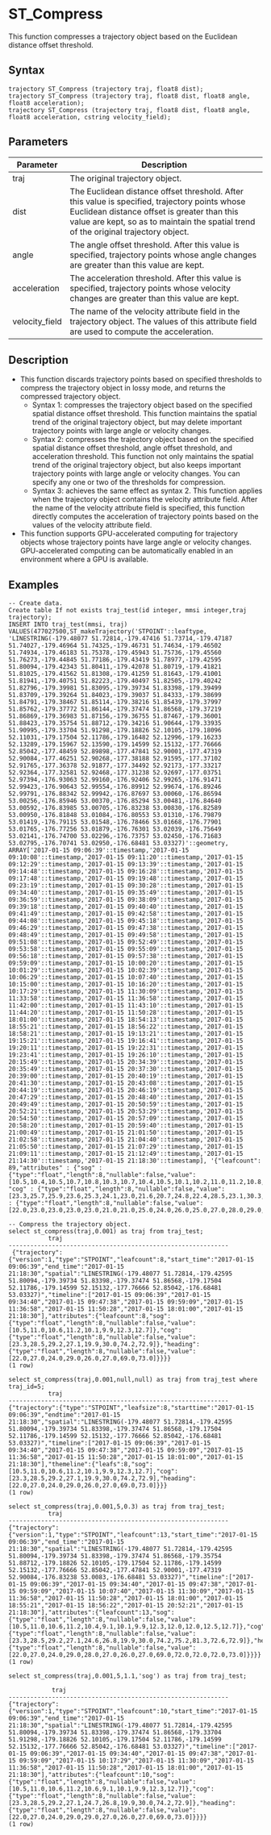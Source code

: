 # ST\_Compress

This function compresses a trajectory object based on the Euclidean distance offset threshold.

## Syntax

```
trajectory ST_Compress (trajectory traj, float8 dist);
trajectory ST_Compress (trajectory traj, float8 dist, float8 angle, float8 acceleration);
trajectory ST_Compress (trajectory traj, float8 dist, float8 angle, float8 acceleration, cstring velocity_field);
```

## Parameters

|Parameter|Description|
|---------|-----------|
|traj|The original trajectory object.|
|dist|The Euclidean distance offset threshold. After this value is specified, trajectory points whose Euclidean distance offset is greater than this value are kept, so as to maintain the spatial trend of the original trajectory object.|
|angle|The angle offset threshold. After this value is specified, trajectory points whose angle changes are greater than this value are kept.|
|acceleration|The acceleration threshold. After this value is specified, trajectory points whose velocity changes are greater than this value are kept.|
|velocity\_field|The name of the velocity attribute field in the trajectory object. The values of this attribute field are used to compute the acceleration.|

## Description

-   This function discards trajectory points based on specified thresholds to compress the trajectory object in lossy mode, and returns the compressed trajectory object.
    -   Syntax 1: compresses the trajectory object based on the specified spatial distance offset threshold. This function maintains the spatial trend of the original trajectory object, but may delete important trajectory points with large angle or velocity changes.
    -   Syntax 2: compresses the trajectory object based on the specified spatial distance offset threshold, angle offset threshold, and acceleration threshold. This function not only maintains the spatial trend of the original trajectory object, but also keeps important trajectory points with large angle or velocity changes. You can specify any one or two of the thresholds for compression.
    -   Syntax 3: achieves the same effect as syntax 2. This function applies when the trajectory object contains the velocity attribute field. After the name of the velocity attribute field is specified, this function directly computes the acceleration of trajectory points based on the values of the velocity attribute field.
-   This function supports GPU-accelerated computing for trajectory objects whose trajectory points have large angle or velocity changes. GPU-accelerated computing can be automatically enabled in an environment where a GPU is available.

## Examples

```
-- Create data.
Create table If not exists traj_test(id integer, mmsi integer,traj trajectory);
INSERT INTO traj_test(mmsi, traj) VALUES(477027500,ST_makeTrajectory('STPOINT'::leaftype, 'LINESTRING(-179.48077 51.72814,-179.47416 51.73714,-179.47187 51.74027,-179.46964 51.74325,-179.46731 51.74634,-179.46502 51.74934,-179.46183 51.75378,-179.45943 51.75736,-179.45560 51.76273,-179.44845 51.77186,-179.43419 51.78977,-179.42595 51.80094,-179.42343 51.80411,-179.42078 51.80719,-179.41821 51.81025,-179.41562 51.81308,-179.41259 51.81643,-179.41001 51.81941,-179.40751 51.82223,-179.40497 51.82505,-179.40242 51.82796,-179.39981 51.83095,-179.39734 51.83398,-179.39499 51.83709,-179.39264 51.84023,-179.39037 51.84333,-179.38699 51.84791,-179.38467 51.85114,-179.38216 51.85439,-179.37997 51.85762,-179.37772 51.86144,-179.37474 51.86568,-179.37219 51.86869,-179.36983 51.87156,-179.36755 51.87467,-179.36001 51.88423,-179.35754 51.88712,-179.34216 51.90644,-179.33935 51.90995,-179.33704 51.91298,-179.18826 52.10105,-179.18096 52.11031,-179.17504 52.11786,-179.16482 52.12996,-179.16233 52.13289,-179.15967 52.13590,-179.14599 52.15132,-177.76666 52.85042,-177.48459 52.89898,-177.47841 52.90001,-177.47319 52.90084,-177.46251 52.90268,-177.38188 52.91595,-177.37102 52.91765,-177.36378 52.91877,-177.34492 52.92173,-177.33217 52.92364,-177.32581 52.92468,-177.31238 52.92697,-177.03751 52.97394,-176.93063 52.99160,-176.92406 52.99265,-176.91471 52.99423,-176.90643 52.99554,-176.89912 52.99674,-176.89246 52.99791,-176.88342 52.99942,-176.87697 53.00060,-176.86594 53.00256,-176.85946 53.00370,-176.85294 53.00481,-176.84640 53.00592,-176.83985 53.00705,-176.83238 53.00830,-176.82589 53.00950,-176.81848 53.01084,-176.80553 53.01310,-176.79879 53.01419,-176.79115 53.01548,-176.78466 53.01668,-176.77901 53.01765,-176.77256 53.01879,-176.76301 53.02039,-176.75649 53.02141,-176.74700 53.02296,-176.73757 53.02450,-176.71683 53.02795,-176.70741 53.02950,-176.68481 53.03327)'::geometry, ARRAY['2017-01-15 09:06:39'::timestamp,'2017-01-15 09:10:08'::timestamp,'2017-01-15 09:11:20'::timestamp,'2017-01-15 09:12:29'::timestamp,'2017-01-15 09:13:39'::timestamp,'2017-01-15 09:14:48'::timestamp,'2017-01-15 09:16:28'::timestamp,'2017-01-15 09:17:48'::timestamp,'2017-01-15 09:19:48'::timestamp,'2017-01-15 09:23:19'::timestamp,'2017-01-15 09:30:28'::timestamp,'2017-01-15 09:34:40'::timestamp,'2017-01-15 09:35:49'::timestamp,'2017-01-15 09:36:59'::timestamp,'2017-01-15 09:38:09'::timestamp,'2017-01-15 09:39:18'::timestamp,'2017-01-15 09:40:40'::timestamp,'2017-01-15 09:41:49'::timestamp,'2017-01-15 09:42:58'::timestamp,'2017-01-15 09:44:08'::timestamp,'2017-01-15 09:45:18'::timestamp,'2017-01-15 09:46:29'::timestamp,'2017-01-15 09:47:38'::timestamp,'2017-01-15 09:48:49'::timestamp,'2017-01-15 09:49:58'::timestamp,'2017-01-15 09:51:08'::timestamp,'2017-01-15 09:52:49'::timestamp,'2017-01-15 09:53:58'::timestamp,'2017-01-15 09:55:09'::timestamp,'2017-01-15 09:56:18'::timestamp,'2017-01-15 09:57:38'::timestamp,'2017-01-15 09:59:09'::timestamp,'2017-01-15 10:00:20'::timestamp,'2017-01-15 10:01:29'::timestamp,'2017-01-15 10:02:39'::timestamp,'2017-01-15 10:06:29'::timestamp,'2017-01-15 10:07:40'::timestamp,'2017-01-15 10:15:00'::timestamp,'2017-01-15 10:16:20'::timestamp,'2017-01-15 10:17:29'::timestamp,'2017-01-15 11:30:09'::timestamp,'2017-01-15 11:33:58'::timestamp,'2017-01-15 11:36:58'::timestamp,'2017-01-15 11:42:00'::timestamp,'2017-01-15 11:43:10'::timestamp,'2017-01-15 11:44:20'::timestamp,'2017-01-15 11:50:28'::timestamp,'2017-01-15 18:01:00'::timestamp,'2017-01-15 18:54:13'::timestamp,'2017-01-15 18:55:21'::timestamp,'2017-01-15 18:56:22'::timestamp,'2017-01-15 18:58:21'::timestamp,'2017-01-15 19:13:21'::timestamp,'2017-01-15 19:15:21'::timestamp,'2017-01-15 19:16:41'::timestamp,'2017-01-15 19:20:11'::timestamp,'2017-01-15 19:22:31'::timestamp,'2017-01-15 19:23:41'::timestamp,'2017-01-15 19:26:10'::timestamp,'2017-01-15 20:15:49'::timestamp,'2017-01-15 20:34:39'::timestamp,'2017-01-15 20:35:49'::timestamp,'2017-01-15 20:37:30'::timestamp,'2017-01-15 20:39:00'::timestamp,'2017-01-15 20:40:19'::timestamp,'2017-01-15 20:41:30'::timestamp,'2017-01-15 20:43:08'::timestamp,'2017-01-15 20:44:19'::timestamp,'2017-01-15 20:46:19'::timestamp,'2017-01-15 20:47:29'::timestamp,'2017-01-15 20:48:40'::timestamp,'2017-01-15 20:49:49'::timestamp,'2017-01-15 20:50:59'::timestamp,'2017-01-15 20:52:21'::timestamp,'2017-01-15 20:53:29'::timestamp,'2017-01-15 20:54:50'::timestamp,'2017-01-15 20:57:09'::timestamp,'2017-01-15 20:58:20'::timestamp,'2017-01-15 20:59:40'::timestamp,'2017-01-15 21:00:49'::timestamp,'2017-01-15 21:01:50'::timestamp,'2017-01-15 21:02:58'::timestamp,'2017-01-15 21:04:40'::timestamp,'2017-01-15 21:05:50'::timestamp,'2017-01-15 21:07:29'::timestamp,'2017-01-15 21:09:11'::timestamp,'2017-01-15 21:12:49'::timestamp,'2017-01-15 21:14:30'::timestamp,'2017-01-15 21:18:30'::timestamp], '{"leafcount": 89,"attributes" : {"sog" : {"type":"float","length":8,"nullable":false,"value":[10.5,10.4,10.5,10.7,10.8,10.3,10.7,10.4,10.5,10.1,10.2,11.0,11.2,10.8,10.3,10.3,10.1,10.7,10.6,10.0,10.3,10.5,10.6,10.3,10.8,10.9,10.8,10.8,10.8,11.0,11.2,11.2,10.3,10.2,10.8,10.0,10.4,10.7,10.2,10.6,9.1,10.2,10.1,9.7,10.4,10.6,9.9,12.3,12.1,12.0,12.0,12.2,12.3,12.2,12.3,12.2,12.3,12.2,12.2,12.8,12.8,12.9,12.5,12.6,12.5,12.6,12.6,12.3,12.6,12.6,12.5,12.7,12.8,12.5,12.7,12.5,12.8,13.0,12.9,12.6,12.9,12.8,12.7,12.8,13.0,12.7,12.8,12.6,12.7]}, "cog" : {"type":"float","length":8,"nullable":false,"value":[23.3,25.7,25.9,23.6,25.3,24.1,23.0,21.6,20.7,24.8,22.4,28.5,23.1,30.3,26.2,28.1,25.1,28.7,31.4,28.2,30.4,29.4,29.2,23.0,25.1,25.1,23.5,22.7,27.1,23.3,19.2,27.1,31.0,28.8,22.0,30.1,24.6,26.2,26.7,24.7,26.8,29.5,19.9,30.1,28.8,28.7,30.0,74.2,69.1,75.2,81.3,81.3,80.1,72.6,82.4,74.2,74.9,67.7,73.4,74.2,72.2,80.5,78.6,77.3,70.9,80.1,85.4,71.9,67.0,77.5,77.5,72.2,70.5,72.6,70.8,77.8,71.2,71.2,73.8,75.4,67.1,77.5,74.3,76.9,80.1,72.8,76.0,75.4,72.9]},"heading" : {"type":"float","length":8,"nullable":false,"value":[22.0,23.0,23.0,23.0,23.0,21.0,21.0,25.0,24.0,26.0,25.0,27.0,28.0,29.0,31.0,30.0,28.0,29.0,29.0,28.0,28.0,27.0,24.0,24.0,25.0,25.0,25.0,26.0,25.0,24.0,25.0,29.0,31.0,28.0,29.0,31.0,28.0,29.0,29.0,29.0,27.0,27.0,26.0,26.0,26.0,27.0,27.0,69.0,71.0,72.0,72.0,71.0,73.0,72.0,72.0,72.0,72.0,71.0,71.0,72.0,72.0,72.0,73.0,72.0,71.0,72.0,72.0,72.0,71.0,72.0,72.0,73.0,71.0,72.0,71.0,72.0,73.0,72.0,72.0,72.0,72.0,73.0,74.0,73.0,73.0,73.0,73.0,73.0,73.0]}}}'));

-- Compress the trajectory object.
select st_compress(traj,0.001) as traj from traj_test;
           traj
-------------------------------------------------------------
 {"trajectory":{"version":1,"type":"STPOINT","leafcount":8,"start_time":"2017-01-15 09:06:39","end_time":"2017-01-15 21:18:30","spatial":"LINESTRING(-179.48077 51.72814,-179.42595 51.80094,-179.39734 51.83398,-179.37474 51.86568,-179.17504 52.11786,-179.14599 52.15132,-177.76666 52.85042,-176.68481 53.03327)","timeline":["2017-01-15 09:06:39","2017-01-15 09:34:40","2017-01-15 09:47:38","2017-01-15 09:59:09","2017-01-15 11:36:58","2017-01-15 11:50:28","2017-01-15 18:01:00","2017-01-15 21:18:30"],"attributes":{"leafcount":8,"sog":{"type":"float","length":8,"nullable":false,"value":[10.5,11.0,10.6,11.2,10.1,9.9,12.3,12.7]},"cog":{"type":"float","length":8,"nullable":false,"value":[23.3,28.5,29.2,27.1,19.9,30.0,74.2,72.9]},"heading":{"type":"float","length":8,"nullable":false,"value":[22.0,27.0,24.0,29.0,26.0,27.0,69.0,73.0]}}}}
(1 row)

select st_compress(traj,0.001,null,null) as traj from traj_test where traj_id=5;
           traj
-------------------------------------------------------------
{"trajectory":{"type":"STPOINT","leafsize":8,"starttime":"2017-01-15 09:06:39","endtime":"2017-01-15 21:18:30","spatial":"LINESTRING(-179.48077 51.72814,-179.42595 51.80094,-179.39734 51.83398,-179.37474 51.86568,-179.17504 52.11786,-179.14599 52.15132,-177.76666 52.85042,-176.68481 53.03327)","timeline":["2017-01-15 09:06:39","2017-01-15 09:34:40","2017-01-15 09:47:38","2017-01-15 09:59:09","2017-01-15 11:36:58","2017-01-15 11:50:28","2017-01-15 18:01:00","2017-01-15 21:18:30"],"themeline":{"leafs":8,"sog":[10.5,11.0,10.6,11.2,10.1,9.9,12.3,12.7],"cog":[23.3,28.5,29.2,27.1,19.9,30.0,74.2,72.9],"heading":[22.0,27.0,24.0,29.0,26.0,27.0,69.0,73.0]}}}
(1 row)

select st_compress(traj,0.001,5,0.3) as traj from traj_test;
           traj
-------------------------------------------------------------
{"trajectory":{"version":1,"type":"STPOINT","leafcount":13,"start_time":"2017-01-15 09:06:39","end_time":"2017-01-15 21:18:30","spatial":"LINESTRING(-179.48077 51.72814,-179.42595 51.80094,-179.39734 51.83398,-179.37474 51.86568,-179.35754 51.88712,-179.18826 52.10105,-179.17504 52.11786,-179.14599 52.15132,-177.76666 52.85042,-177.47841 52.90001,-177.47319 52.90084,-176.83238 53.0083,-176.68481 53.03327)","timeline":["2017-01-15 09:06:39","2017-01-15 09:34:40","2017-01-15 09:47:38","2017-01-15 09:59:09","2017-01-15 10:07:40","2017-01-15 11:30:09","2017-01-15 11:36:58","2017-01-15 11:50:28","2017-01-15 18:01:00","2017-01-15 18:55:21","2017-01-15 18:56:22","2017-01-15 20:52:21","2017-01-15 21:18:30"],"attributes":{"leafcount":13,"sog":{"type":"float","length":8,"nullable":false,"value":[10.5,11.0,10.6,11.2,10.4,9.1,10.1,9.9,12.3,12.0,12.0,12.5,12.7]},"cog":{"type":"float","length":8,"nullable":false,"value":[23.3,28.5,29.2,27.1,24.6,26.8,19.9,30.0,74.2,75.2,81.3,72.6,72.9]},"heading":{"type":"float","length":8,"nullable":false,"value":[22.0,27.0,24.0,29.0,28.0,27.0,26.0,27.0,69.0,72.0,72.0,72.0,73.0]}}}}
(1 row)

select st_compress(traj,0.001,5,1.1,'sog') as traj from traj_test;
          
            traj
-------------------------------------------------------------
{"trajectory":{"version":1,"type":"STPOINT","leafcount":10,"start_time":"2017-01-15 09:06:39","end_time":"2017-01-15 21:18:30","spatial":"LINESTRING(-179.48077 51.72814,-179.42595 51.80094,-179.39734 51.83398,-179.37474 51.86568,-179.33704 51.91298,-179.18826 52.10105,-179.17504 52.11786,-179.14599 52.15132,-177.76666 52.85042,-176.68481 53.03327)","timeline":["2017-01-15 09:06:39","2017-01-15 09:34:40","2017-01-15 09:47:38","2017-01-15 09:59:09","2017-01-15 10:17:29","2017-01-15 11:30:09","2017-01-15 11:36:58","2017-01-15 11:50:28","2017-01-15 18:01:00","2017-01-15 21:18:30"],"attributes":{"leafcount":10,"sog":{"type":"float","length":8,"nullable":false,"value":[10.5,11.0,10.6,11.2,10.6,9.1,10.1,9.9,12.3,12.7]},"cog":{"type":"float","length":8,"nullable":false,"value":[23.3,28.5,29.2,27.1,24.7,26.8,19.9,30.0,74.2,72.9]},"heading":{"type":"float","length":8,"nullable":false,"value":[22.0,27.0,24.0,29.0,29.0,27.0,26.0,27.0,69.0,73.0]}}}}
(1 row)
```


